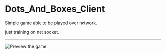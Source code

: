 # Dots_And_Boxes_Client
Simple game able to be played over network.

just training on net socket.
<hr style="color:blue">
<img src="https://github.com/aaref-sh/Dots_And_Boxes_Client/blob/master/tester/Game.png" alt="Preview the game">

